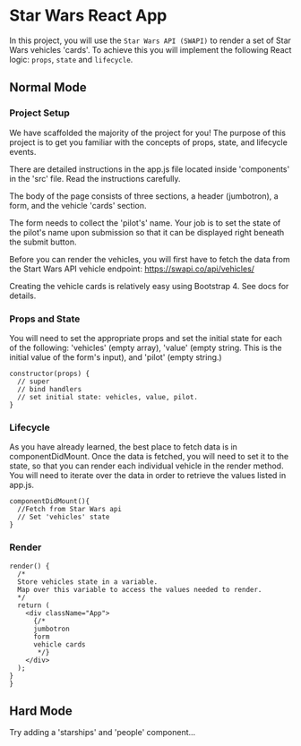 # Star Wars React App
In this project, you will use the `Star Wars API (SWAPI)` to render a set of Star Wars vehicles 'cards'. To achieve this you will implement the following React logic: `props`, `state` and `lifecycle`.

## Normal Mode  

### Project Setup  

We have scaffolded the majority of the project for you! The purpose of this project is to get you familiar with the concepts of props, state, and lifecycle events.

There are detailed instructions in the app.js file located inside 'components' in the 'src' file. Read the instructions carefully.

The body of the page consists of three sections, a header (jumbotron), a form, and the vehicle 'cards' section.

The form needs to collect the 'pilot's' name. Your job is to set the state of the pilot's name upon submission so that it can be displayed right beneath the submit button.

Before you can render the vehicles, you will first have to fetch the data from the Start Wars API vehicle endpoint: https://swapi.co/api/vehicles/

Creating the vehicle cards is relatively easy using Bootstrap 4. See docs for details.

### Props and State  

You will need to set the appropriate props and set the initial state for each of the following: 'vehicles' (empty array), 'value' (empty string. This is the initial value of the form's input), and 'pilot' (empty string.)
```
constructor(props) {
  // super
  // bind handlers
  // set initial state: vehicles, value, pilot.
}
```
### Lifecycle  

As you have already learned, the best place to fetch data is in componentDidMount. Once the data is fetched, you will need to set it to the state, so that you can render each individual vehicle in the render method. You will need to iterate over the data in order to retrieve the values listed in app.js.

```
componentDidMount(){
  //Fetch from Star Wars api
  // Set 'vehicles' state
}
```
### Render  

```
render() {
  /*
  Store vehicles state in a variable.
  Map over this variable to access the values needed to render.
  */
  return (
    <div className="App">
      {/*
      jumbotron
      form
      vehicle cards
       */}
    </div>
  );
}
}
```

## Hard Mode  

Try adding a 'starships' and 'people' component...